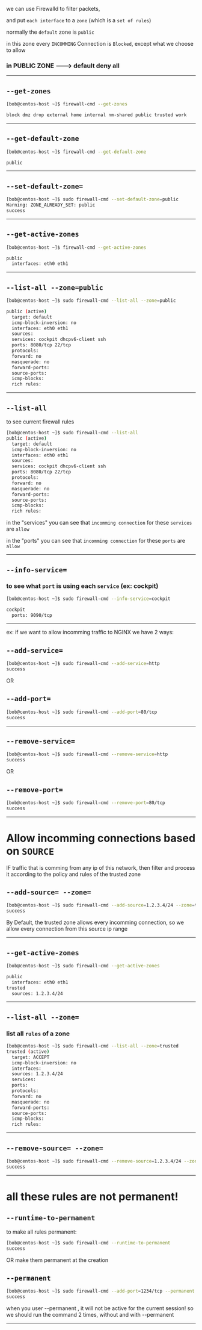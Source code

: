 

we can use Firewalld to filter packets,

and put `each interface` to a `zone` (which is a `set of rules`)

normally the `default` zone is `public`

in this zone every `INCOMMING` Connection is `Blocked`, except what we choose to allow

### in PUBLIC ZONE ---> default deny all

________________________________________________________________________________________________


## `--get-zones`

```bash
[bob@centos-host ~]$ firewall-cmd --get-zones

block dmz drop external home internal nm-shared public trusted work
```

________________________________________________________________________________________________


## `--get-default-zone`

```bash
[bob@centos-host ~]$ firewall-cmd --get-default-zone

public
```

________________________________________________________________________________________________




## `--set-default-zone=`

```bash
[bob@centos-host ~]$ sudo firewall-cmd --set-default-zone=public
Warning: ZONE_ALREADY_SET: public
success
```

________________________________________________________________________________________________



## `--get-active-zones`

```bash
[bob@centos-host ~]$ firewall-cmd --get-active-zones

public
  interfaces: eth0 eth1
```



________________________________________________________________________________________________


## `--list-all --zone=public`

```bash
[bob@centos-host ~]$ sudo firewall-cmd --list-all --zone=public

public (active)
  target: default
  icmp-block-inversion: no
  interfaces: eth0 eth1
  sources: 
  services: cockpit dhcpv6-client ssh
  ports: 8080/tcp 22/tcp
  protocols: 
  forward: no
  masquerade: no
  forward-ports: 
  source-ports: 
  icmp-blocks: 
  rich rules: 
```






________________________________________________________________________________________________


## `--list-all`

to see current firewall rules

```bash
[bob@centos-host ~]$ sudo firewall-cmd --list-all
public (active)
  target: default
  icmp-block-inversion: no
  interfaces: eth0 eth1
  sources: 
  services: cockpit dhcpv6-client ssh
  ports: 8080/tcp 22/tcp
  protocols: 
  forward: no
  masquerade: no
  forward-ports: 
  source-ports: 
  icmp-blocks: 
  rich rules:
```

in the "services" you can see that `incomming connection` for these `services` are `allow`

in the "ports" you can see that `incomming connection` for these `ports` are `allow`

________________________________________________________________________________________________

## `--info-service=`

### to see what `port` is using each `service` (ex: cockpit)

```bash
[bob@centos-host ~]$ sudo firewall-cmd --info-service=cockpit

cockpit
  ports: 9090/tcp
```

________________________________________________________________________________________________


ex: if we want to allow incomming traffic to NGINX we have 2 ways:


## `--add-service=`


```bash
[bob@centos-host ~]$ sudo firewall-cmd --add-service=http
success
```

OR


## `--add-port=`

```bash
[bob@centos-host ~]$ sudo firewall-cmd --add-port=80/tcp
success
```

________________________________________________________________________________________________



## `--remove-service=`

```bash
[bob@centos-host ~]$ sudo firewall-cmd --remove-service=http
success
```

OR


## `--remove-port=`

```bash
[bob@centos-host ~]$ sudo firewall-cmd --remove-port=80/tcp
success
```

________________________________________________________________________________________________


# Allow incomming connections based on `SOURCE`

IF traffic that is comming from any ip of this network, then filter and process it according to the policy and rules of the trusted zone

## `--add-source= --zone=`

```bash
[bob@centos-host ~]$ sudo firewall-cmd --add-source=1.2.3.4/24 --zone=trusted
success
```

By Default, the trusted zone allows every incomming connection, so we allow every connection from this source ip range

________________________________________________________________________________________________


## `--get-active-zones`


```bash
[bob@centos-host ~]$ sudo firewall-cmd --get-active-zones

public
  interfaces: eth0 eth1
trusted
  sources: 1.2.3.4/24
```

________________________________________________________________________________________________



## `--list-all --zone=`


### list all `rules` of a zone

```bash
[bob@centos-host ~]$ sudo firewall-cmd --list-all --zone=trusted 
trusted (active)
  target: ACCEPT
  icmp-block-inversion: no
  interfaces: 
  sources: 1.2.3.4/24
  services: 
  ports: 
  protocols: 
  forward: no
  masquerade: no
  forward-ports: 
  source-ports: 
  icmp-blocks: 
  rich rules: 
```

________________________________________________________________________________________________



## `--remove-source= --zone=`


```bash
[bob@centos-host ~]$ sudo firewall-cmd --remove-source=1.2.3.4/24 --zone=trusted 
success
```

________________________________________________________________________________________________



# all these rules are not permanent!


## `--runtime-to-permanent`

to make all rules permanent:

```bash
[bob@centos-host ~]$ sudo firewall-cmd --runtime-to-permanent
success
```

OR make them permanent at the creation


## `--permanent`

```bash
[bob@centos-host ~]$ sudo firewall-cmd --add-port=1234/tcp --permanent 
success
```

when you user --permanent , it will not be active for the current session! so we should run the command 2 times, without and with --permanent

________________________________________________________________________________________________
